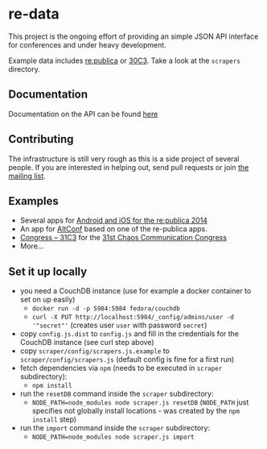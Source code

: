 # re-data

This project is the ongoing effort of providing an simple JSON API interface for conferences and under heavy development.

Example data includes [re:publica](http://re-publica.de) or [30C3](http://events.ccc.de/congress/2013). Take a look at the `scrapers` directory.

## Documentation

Documentation on the API can be found [here](doc/api.md)

## Contributing 

The infrastructure is still very rough as this is a side project of several people. If you are interested in helping out, send pull requests or join [the mailing list](https://lists.netzguerilla.net/mailman/listinfo/redata).

## Examples

- Several apps for [Android and iOS for the re:publica 2014](http://14.re-publica.de/session/developed-republica-apps-2014)
- An app for [AltConf](https://itunes.apple.com/us/app/id881934035) based on one of the re-publica apps.
- [Congress – 31C3](https://itunes.apple.com/de/app/congress-31c3/id941205524) for the [31st Chaos Communication Congress](https://events.ccc.de/congress/2014)
- More…

## Set it up locally

 * you need a CouchDB instance (use for example a docker container to set on up easily)
   * `docker run -d -p 5984:5984 fedora/couchdb`
   * `curl -X PUT http://localhost:5984/_config/admins/user -d '"secret"'` (creates user `user` with password `secret`)
 * copy `config.js.dist` to `config.js` and fill in the credentials for the CouchDB instance (see curl step above)
 * copy `scraper/config/scrapers.js.example` to `scraper/config/scrapers.js` (default config is fine for a first run)
 * fetch dependencies via `npm` (needs to be executed in `scraper` subdirectory):
   * `npm install`
 * run the `resetDB` command inside the `scraper` subdirectory:
   * `NODE_PATH=node_modules node scraper.js resetDB` (`NODE_PATH` just specifies not globally install locations - was created by the `npm install` step)
 * run the `import` command inside the `scraper` subdirectory:
   * `NODE_PATH=node_modules node scraper.js import`
